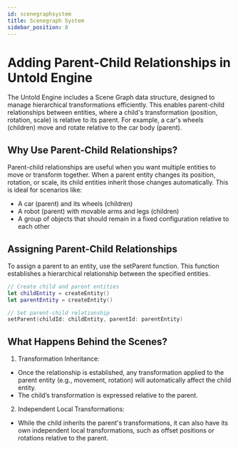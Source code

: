```yaml
---
id: scenegraphsystem
title: Scenegraph System
sidebar_position: 8
---
```


#  Adding Parent-Child Relationships in Untold Engine

The Untold Engine includes a Scene Graph data structure, designed to manage hierarchical transformations efficiently. This enables parent-child relationships between entities, where a child's transformation (position, rotation, scale) is relative to its parent. For example, a car's wheels (children) move and rotate relative to the car body (parent).

## Why Use Parent-Child Relationships?

Parent-child relationships are useful when you want multiple entities to move or transform together. When a parent entity changes its position, rotation, or scale, its child entities inherit those changes automatically. This is ideal for scenarios like:

- A car (parent) and its wheels (children)
- A robot (parent) with movable arms and legs (children)
- A group of objects that should remain in a fixed configuration relative to each other

## Assigning Parent-Child Relationships

To assign a parent to an entity, use the setParent function. This function establishes a hierarchical relationship between the specified entities.

```swift
// Create child and parent entities
let childEntity = createEntity()
let parentEntity = createEntity()

// Set parent-child relationship
setParent(childId: childEntity, parentId: parentEntity)
```

## What Happens Behind the Scenes?

1. Transformation Inheritance:
- Once the relationship is established, any transformation applied to the parent entity (e.g., movement, rotation) will automatically affect the child entity.
- The child’s transformation is expressed relative to the parent.

2. Independent Local Transformations:
- While the child inherits the parent's transformations, it can also have its own independent local transformations, such as offset positions or rotations relative to the parent.


